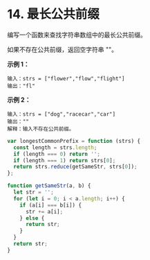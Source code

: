 # 14. 最长公共前缀

编写一个函数来查找字符串数组中的最长公共前缀。

如果不存在公共前缀，返回空字符串 ""。

**示例 1：**

```
输入：strs = ["flower","flow","flight"]
输出："fl"
```

**示例 2：**

```
输入：strs = ["dog","racecar","car"]
输出：""
解释：输入不存在公共前缀。
```

```javascript
var longestCommonPrefix = function (strs) {
  const length = strs.length;
  if (length === 0) return '';
  if (length === 1) return strs[0];
  return strs.reduce(getSameStr, strs[0]);
};

function getSameStr(a, b) {
  let str = '';
  for (let i = 0; i < a.length; i++) {
    if (a[i] === b[i]) {
      str += a[i];
    } else {
      return str;
    }
  }
  return str;
}
```